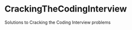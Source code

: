 CrackingTheCodingInterview
==========================

Solutions to Cracking the Coding Interview problems
